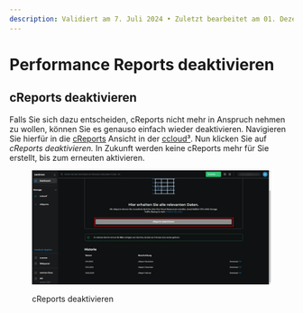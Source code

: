 ```yaml
---
description: Validiert am 7. Juli 2024 • Zuletzt bearbeitet am 01. Dezember 2024
---
```


# Performance Reports deaktivieren

## cReports deaktivieren

Falls Sie sich dazu entscheiden, cReports nicht mehr in Anspruch nehmen zu wollen, können Sie es genauso einfach wieder deaktivieren. Navigieren Sie hierfür in die [cReports](https://cloud.internet1.de/creports) Ansicht in der [ccloud³](https://cloud.internet1.de/). Nun klicken Sie auf _cReports deaktivieren._ In Zukunft werden keine cReports mehr für Sie erstellt, bis zum erneuten aktivieren.



<figure><img src="../.gitbook/assets/cReports-Centron-deaktivieren.png" alt=""><figcaption><p>cReports deaktivieren</p></figcaption></figure>
